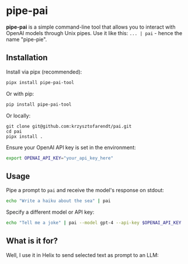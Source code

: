 # pipe-pai
**pipe-pai** is a simple command-line tool that allows you to interact with OpenAI models through Unix pipes.
Use it like this: `... | pai` - hence the name "pipe-pie".

## Installation

Install via pipx (recommended):

```bash
pipx install pipe-pai-tool
```

Or with pip:

```bash
pip install pipe-pai-tool
```

Or locally:
```
git clone git@github.com:krzysztofarendt/pai.git
cd pai
pipx install .
```

Ensure your OpenAI API key is set in the environment:

```bash
export OPENAI_API_KEY="your_api_key_here"
```

## Usage

Pipe a prompt to `pai` and receive the model's response on stdout:

```bash
echo "Write a haiku about the sea" | pai
```

Specify a different model or API key:

```bash
echo "Tell me a joke" | pai --model gpt-4 --api-key $OPENAI_API_KEY
```

## What is it for?

Well, I use it in Helix to send selected text as prompt to an LLM:
